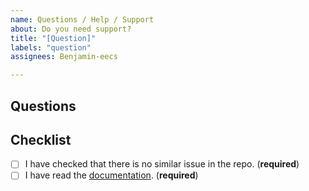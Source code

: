 ```yaml
---
name: Questions / Help / Support
about: Do you need support?
title: "[Question]"
labels: "question"
assignees: Benjamin-eecs

---
```


## Questions



## Checklist

- [ ] I have checked that there is no similar issue in the repo. (**required**)
- [ ] I have read the [documentation](https://torchopt.readthedocs.io). (**required**)

